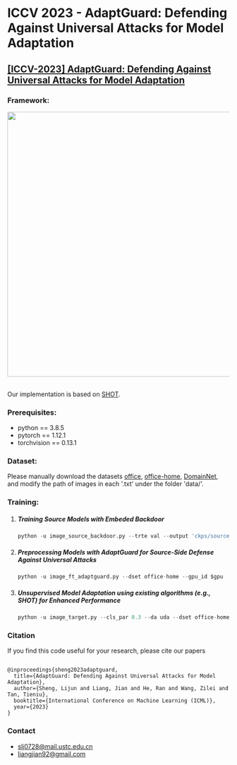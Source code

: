 # ICCV 2023 - AdaptGuard: Defending Against Universal Attacks for Model Adaptation

## [**[ICCV-2023] AdaptGuard: Defending Against Universal Attacks for Model Adaptation**](https://arxiv.org/abs/2303.10594)

### Framework:  

<img src="figs/framework.png" width="600"/>

<br/>
<br/>

Our implementation is based on [SHOT](https://github.com/tim-learn/SHOT).

### Prerequisites:
- python == 3.8.5
- pytorch == 1.12.1
- torchvision == 0.13.1

### Dataset:
Please manually download the datasets [office](https://drive.google.com/file/d/0B4IapRTv9pJ1WGZVd1VDMmhwdlE/view), [office-home](https://drive.google.com/file/d/0B81rNlvomiwed0V1YUxQdC1uOTg/view), [DomainNet](https://ai.bu.edu/M3SDA/), and modify the path of images in each '.txt' under the folder 'data/'.

### Training:
1. ##### Training Source Models with Embeded Backdoor
	```python
	python -u image_source_backdoor.py --trte val --output 'ckps/source/' --da uda --gpu_id 0 --dset office-home --max_epoch 50 --s 0 --seed 2020 --backdoor 'Blended'
	```
   
2. ##### Preprocessing Models with AdaptGuard for Source-Side Defense Against Universal Attacks
    ```python
    python -u image_ft_adaptguard.py --dset office-home --gpu_id $gpu  --da uda --s 0 --t 1 --kd_max_epoch 50 --output_src 'ckps/source/' --output 'ckps/source_adaptguard/' --seed 2020 --backdoor 'Blended'
	```
	
3. ##### Unsupervised Model Adaptation using existing algorithms (e.g., SHOT) for Enhanced Performance
	```python
	python -u image_target.py --cls_par 0.3 --da uda --dset office-home --gpu_id $gpu --s 0 --t 1 --output_src 'ckps/source_adaptguard/' --output 'ckps/target_adaptguard/' --seed 2020 --backdoor 'Blended'
	```
   
### Citation
If you find this code useful for your research, please cite our papers

```

@inproceedings{sheng2023adaptguard,
  title={AdaptGuard: Defending Against Universal Attacks for Model Adaptation},
  author={Sheng, Lijun and Liang, Jian and He, Ran and Wang, Zilei and Tan, Tieniu},
  booktitle={International Conference on Machine Learning (ICML)}, 
  year={2023}
}

```

### Contact
- [slj0728@mail.ustc.edu.cn](mailto:slj0728@mail.ustc.edu.cn)
- [liangjian92@gmail.com](mailto:liangjian92@gmail.com)


